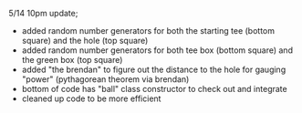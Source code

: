 5/14 10pm update;
- added random number generators for both the starting tee (bottom square) and the hole (top square)
- added random number generators for both tee box (bottom square) and the green box (top square)
- added "the brendan" to figure out the distance to the hole for gauging "power" (pythagorean theorem via brendan)
- bottom of code has "ball" class constructor to check out and integrate
- cleaned up code to be more efficient
